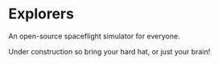 # Explorers

An open-source spaceflight simulator for everyone.

Under construction so bring your hard hat, or just your brain!
